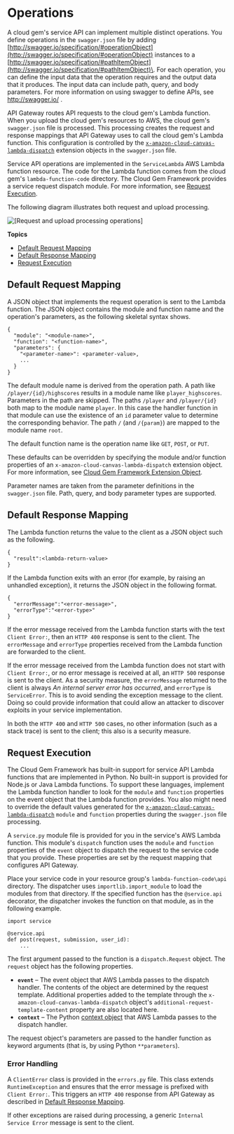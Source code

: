 # Operations<a name="cloud-canvas-cgf-service-api-operations"></a>

A cloud gem's service API can implement multiple distinct operations\. You define operations in the `swagger.json` file by adding [http://swagger.io/specification/#operationObject](http://swagger.io/specification/#operationObject) instances to a [http://swagger.io/specification/#pathItemObject](http://swagger.io/specification/#pathItemObject)\. For each operation, you can define the input data that the operation requires and the output data that it produces\. The input data can include path, query, and body parameters\. For more information on using swagger to define APIs, see [http://swagger\.io/](http://swagger.io/) \.

API Gateway routes API requests to the cloud gem's Lambda function\. When you upload the cloud gem's resources to AWS, the cloud gem's `swagger.json` file is processed\. This processing creates the request and response mappings that API Gateway uses to call the cloud gem's Lambda function\. This configuration is controlled by the [`x-amazon-cloud-canvas-lambda-dispatch`](cloud-canvas-cgf-service-api-cgf-extension-object.md) extension objects in the `swagger.json` file\.

Service API operations are implemented in the `ServiceLambda` AWS Lambda function resource\. The code for the Lambda function comes from the cloud gem's `lambda-function-code` directory\. The Cloud Gem Framework provides a service request dispatch module\. For more information, see [Request Execution](#cloud-canvas-cgf-service-api-operations-request-execution)\.

The following diagram illustrates both request and upload processing\.

![\[Request and upload processing operations\]](http://docs.aws.amazon.com/lumberyard/latest/userguide/images/cloud-canvas-cgf-service-api-2.png)

**Topics**
+ [Default Request Mapping](#cloud-canvas-cgf-service-api-operations-default-request-mapping)
+ [Default Response Mapping](#cloud-canvas-cgf-service-api-operations-default-response-mapping)
+ [Request Execution](#cloud-canvas-cgf-service-api-operations-request-execution)

## Default Request Mapping<a name="cloud-canvas-cgf-service-api-operations-default-request-mapping"></a>

A JSON object that implements the request operation is sent to the Lambda function\. The JSON object contains the module and function name and the operation's parameters, as the following skeletal syntax shows\.

```
{
  "module": "<module-name>",
  "function": "<function-name>",
  "parameters": {
    "<parameter-name>": <parameter-value>,
    ...
  }
}
```

The default module name is derived from the operation path\. A path like `/player/{id}/highscores` results in a module name like `player_highscores`\. Parameters in the path are skipped\. The paths `/player` and `/player/{id}` both map to the module name `player`\. In this case the handler function in that module can use the existence of an `id` parameter value to determine the corresponding behavior\. The path `/` \(and `/{param}`\) are mapped to the module name `root`\.

The default function name is the operation name like `GET`, `POST`, or `PUT`\.

These defaults can be overridden by specifying the module and/or function properties of an `x-amazon-cloud-canvas-lambda-dispatch` extension object\. For more information, see [Cloud Gem Framework Extension Object](cloud-canvas-cgf-service-api-cgf-extension-object.md)\.

Parameter names are taken from the parameter definitions in the `swagger.json` file\. Path, query, and body parameter types are supported\.

## Default Response Mapping<a name="cloud-canvas-cgf-service-api-operations-default-response-mapping"></a>

The Lambda function returns the value to the client as a JSON object such as the following\.

```
{
  "result":<lambda-return-value>
}
```

If the Lambda function exits with an error \(for example, by raising an unhandled exception\), it returns the JSON object in the following format\.

```
{
  "errorMessage":"<error-message>",
  "errorType":"<error-type>"
}
```

If the error message received from the Lambda function starts with the text `Client Error:`, then an `HTTP 400` response is sent to the client\. The `errorMessage` and `errorType` properties received from the Lambda function are forwarded to the client\.

If the error message received from the Lambda function does not start with `Client Error:`, or no error message is received at all, an `HTTP 500` response is sent to the client\. As a security measure, the `errorMessage` returned to the client is always *An internal server error has occurred*, and `errorType` is `ServiceError`\. This is to avoid sending the exception message to the client\. Doing so could provide information that could allow an attacker to discover exploits in your service implementation\.

In both the `HTTP 400` and `HTTP 500` cases, no other information \(such as a stack trace\) is sent to the client; this also is a security measure\.

## Request Execution<a name="cloud-canvas-cgf-service-api-operations-request-execution"></a>

The Cloud Gem Framework has built\-in support for service API Lambda functions that are implemented in Python\. No built\-in support is provided for Node\.js or Java Lambda functions\. To support these languages, implement the Lambda function handler to look for the `module` and `function` properties on the event object that the Lambda function provides\. You also might need to override the default values generated for the [`x-amazon-cloud-canvas-lambda-dispatch`](cloud-canvas-cgf-service-api-cgf-extension-object.md) `module` and `function` properties during the `swagger.json` file processing\.

A `service.py` module file is provided for you in the service's AWS Lambda function\. This module's `dispatch` function uses the `module` and `function` properties of the `event` object to dispatch the request to the service code that you provide\. These properties are set by the request mapping that configures API Gateway\.

Place your service code in your resource group's `lambda-function-code\api` directory\. The dispatcher uses `importlib.import_module` to load the modules from that directory\. If the specified function has the `@service.api` decorator, the dispatcher invokes the function on that module, as in the following example\.

```
import service

@service.api
def post(request, submission, user_id):
    ...
```

The first argument passed to the function is a `dispatch.Request` object\. The `request` object has the following properties\.
+ **`event`** – The event object that AWS Lambda passes to the dispatch handler\. The contents of the object are determined by the request template\. Additional properties added to the template through the `x-amazon-cloud-canvas-lambda-dispatch` object's `additional-request-template-content` property are also located here\.
+ **`context`** – The Python [context object](https://docs.aws.amazon.com/lambda/latest/dg/python-context-object.html) that AWS Lambda passes to the dispatch handler\.

The request object's parameters are passed to the handler function as keyword arguments \(that is, by using Python `**parameters`\)\.

### Error Handling<a name="cloud-canvas-cgf-service-api-operations-error-handling"></a>

A `ClientError` class is provided in the `errors.py` file\. This class extends `RuntimeException` and ensures that the error message is prefixed with `Client Error:`\. This triggers an `HTTP 400` response from API Gateway as described in [Default Response Mapping](#cloud-canvas-cgf-service-api-operations-default-response-mapping)\.

If other exceptions are raised during processing, a generic `Internal Service Error` message is sent to the client\.